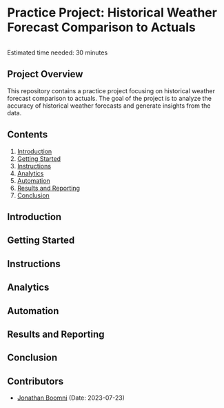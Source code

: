 # Practice Project: Historical Weather Forecast Comparison to Actuals

![]()

Estimated time needed: 30 minutes

## Project Overview
This repository contains a practice project focusing on historical weather forecast comparison to actuals. The goal of the project is to analyze the accuracy of historical weather forecasts and generate insights from the data.

## Contents
1. [Introduction](#introduction)
2. [Getting Started](#getting-started)
3. [Instructions](#instructions)
4. [Analytics](#analytics)
5. [Automation](#automation)
6. [Results and Reporting](#results-and-reporting)
7. [Conclusion](#conclusion)

## Introduction


## Getting Started

## Instructions


## Analytics


## Automation


## Results and Reporting

## Conclusion


## Contributors
- [Jonathan Boomni]() (Date: 2023-07-23)
